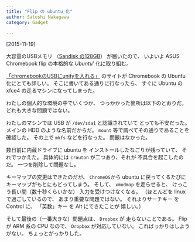 ```yaml
---
title: "Flip の ubuntu 化"
author: Satoshi Nakagawa
category: Gadget

---
```


[2015-11-19]  

 大容量のUSBメモリ
（[Sandisk の128GB](http://www.amazon.co.jp/SanDisk-USB%E3%83%A1%E3%83%A2%E3%83%AA%E3%83%BC-128GB-Ultra-%E9%AB%98%E9%80%9F130MB/dp/B0179JAUX6/ref=sr_1_sc_2?ie=UTF8&qid=1448252397&sr=8-2-spell&keywords=san+disk+USB+ultra+fit+128)）
が届いたので、
いよいよ
ASUS Chromebook flip の本格的な
_Ubuntu_' 化に取り組む。

 [「chromebookのUSBにunityを入れる」](http://qiita.com/yasuki/items/f4b9a004305c8a96baa0)
のサイトが Chromebook の Ubuntu 化にとても詳しい。
そこに書いてある通りに行なったら、
すぐに Ubuntu の xfce4 の走るマシンになってしまった。

<!--more-->

 わたしの個人的な環境の中でいくつか、
つっかかった箇所は以下のとおりだ。
どれも大きな問題ではない。

 わたしのマシンでは
USB が `/dev/sda1` と認識されていて
とっても不安だった。
メインの HDD のような名前だからだ。
`mount` 等で調べてその通りであることを
確認した。
その上で `mkfs` などを行なった。
問題はなかった。

 数日前に内蔵ドライブに ubuntu を
インストールしたなごりが残っていて、
それでつかえた。
具体的には
`crouton` が二つあり、それが
不具合を起こしたのだ。
一つを削除して問題なし。

 キーマップの変更はできたのだが、
`ChromeOS`から ubuntu に戻ってくるたびに
キーマップがもとにもどってしまう。
そして、
`xmodmap` を走らせると、
けっこう長い間（数十秒くらいかな）
入力を受けつけなくなる。
（ほとんどを linux で過ごしているので、
あまり重要な問題ではない。
それよりサーチキー を Control に、
「英数」キー を Alt にできたことが
嬉しい。）

 そして最後の（一番大きな）問題点は、
`Dropbox` が
走らないことである。
Flip が ARM 系の CPU なので、
`Dropbox` が対応していない。
こればっかりはしようがない。
ちょっとがっかりした。

